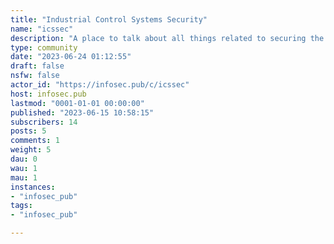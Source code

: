 ```yaml
---
title: "Industrial Control Systems Security" 
name: "icssec"
description: "A place to talk about all things related to securing the operation of Industrial Control Systems (ICS) and Operational Technology (OT). Instead of posting a plethora of rules, let's all just agree to be excellent to each other. "
type: community
date: "2023-06-24 01:12:55"
draft: false
nsfw: false
actor_id: "https://infosec.pub/c/icssec"
host: infosec.pub
lastmod: "0001-01-01 00:00:00"
published: "2023-06-15 10:58:15"
subscribers: 14
posts: 5
comments: 1
weight: 5
dau: 0
wau: 1
mau: 1
instances:
- "infosec_pub"
tags: 
- "infosec_pub"

---
```

